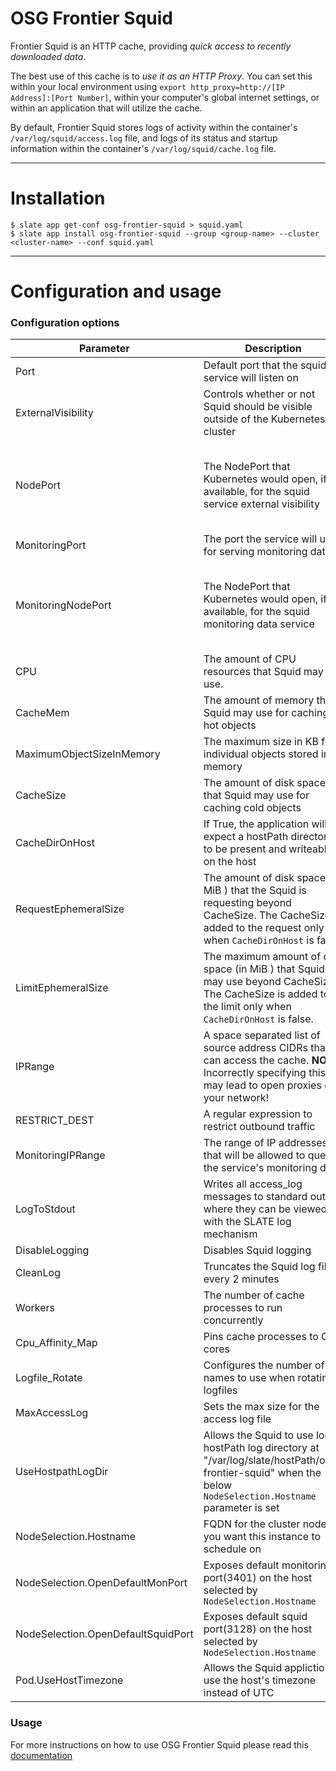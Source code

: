 # OSG Frontier Squid 

Frontier Squid is an HTTP cache, providing *quick access to recently downloaded data*.

The best use of this cache is to *use it as an HTTP Proxy*. You can set this within your local environment using `export http_proxy=http://[IP Address]:[Port Number]`, within your computer's global internet settings, or within an application that will utilize the cache.

By default, Frontier Squid stores logs of activity within the container's `/var/log/squid/access.log` file, and logs of its status and startup information within the container's `/var/log/squid/cache.log` file.

---
# Installation
```console
$ slate app get-conf osg-frontier-squid > squid.yaml
$ slate app install osg-frontier-squid --group <group-name> --cluster <cluster-name> --conf squid.yaml
```
---
# Configuration and usage
### Configuration options
| Parameter                       | Description                                   | Default                                                 |
|---------------------------------|-----------------------------------------------|---------------------------------------------------------|
| Port | Default port that the squid service will listen on | `3128` |
| ExternalVisibility | Controls whether or not Squid should be visible outside of the Kubernetes cluster | `NodePort` |
| NodePort | The NodePort that Kubernetes would open, if available, for the squid service external visibility | Not set which makes Kubernetes choose a random port from its NodePort range |
| MonitoringPort | The port the service will use for serving monitoring data | `3401` |
| MonitoringNodePort | The NodePort that Kubernetes would open, if available, for the squid monitoring data service | Not set which makes Kubernetes choose a random port from its NodePort range|
| CPU | The amount of CPU resources that Squid may use.  | `2` |
| CacheMem | The amount of memory that Squid may use for caching hot objects | `4096 MB` |
| MaximumObjectSizeInMemory | The maximum size in KB for individual objects stored in memory| `512 KB` |
| CacheSize | The amount of disk space that Squid may use for caching cold objects | `10000 MB` |
| CacheDirOnHost | If True, the application will expect a hostPath directory to be present and writeable on the host | `/var/cache/squid` |
| RequestEphemeralSize | The amount of disk space (in MiB ) that the Squid is requesting beyond CacheSize. The CacheSize is added to the request only when `CacheDirOnHost` is false.  | `7000 MiB` |
| LimitEphemeralSize | The maximum amount of disk space (in MiB ) that Squid may use beyond CacheSize The CacheSize is added to the limit only when `CacheDirOnHost` is false.| `12000 MiB` |
| IPRange | A space separated list of source address CIDRs that can access the cache. **NOTE** Incorrectly specifying this may lead to open proxies on your network! | `10.0.0.0/8 172.16.0.0/12 192.168.0.0/16` |
| RESTRICT_DEST | A regular expression to restrict outbound traffic | `null` |
| MonitoringIPRange | The range of IP addresses that will be allowed to query the service's monitoring data | `127.0.0.1/32` |
| LogToStdout | Writes all access_log messages to standard output where they can be viewed with the SLATE log mechanism | `True` |
| DisableLogging | Disables Squid logging | `False` |
| CleanLog | Truncates the Squid log file every 2 minutes | `False` |
| Workers | The number of cache processes to run concurrently | Not set which defaults to one worker\process |
| Cpu_Affinity_Map | Pins cache processes to CPU cores | Not set |
| Logfile_Rotate | Configures the number of names to use when rotating logfiles | `30` |
| MaxAccessLog | Sets the max size for the access log file | `20M` |
| UseHostpathLogDir | Allows the Squid to use local hostPath log directory at "/var/log/slate/hostPath/osg-frontier-squid" when the below `NodeSelection.Hostname` parameter is set| `Fasle` |
| NodeSelection.Hostname |FQDN for the cluster node you want this instance to schedule on | `null` |
| NodeSelection.OpenDefaultMonPort | Exposes default monitoring port(3401) on the host selected by `NodeSelection.Hostname` | `False` |
| NodeSelection.OpenDefaultSquidPort | Exposes default squid port(3128) on the host selected by `NodeSelection.Hostname` | `False` |
| Pod.UseHostTimezone | Allows the Squid appliction to use the host's timezone instead of UTC | `False` |

### Usage
For more instructions on how to use OSG Frontier Squid please read this [documentation](https://opensciencegrid.org/docs/data/frontier-squid/)
